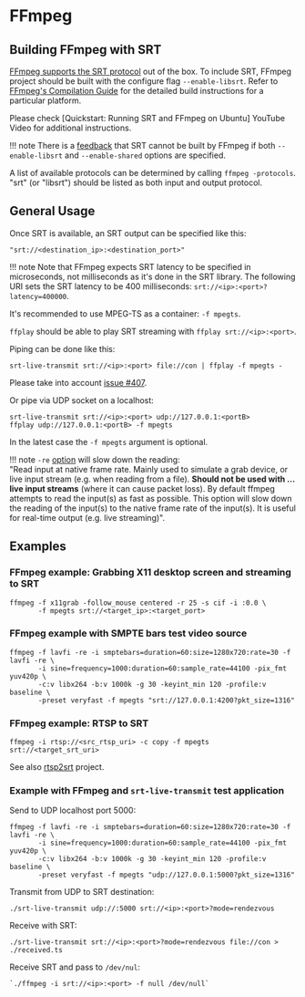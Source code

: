 # FFmpeg

## Building FFmpeg with SRT

[FFmpeg supports the SRT protocol](https://www.ffmpeg.org/ffmpeg-protocols.html#srt) out of the box. To include SRT, FFmpeg project should be built with the configure flag `--enable-libsrt`. Refer to [FFmpeg's Compilation Guide](https://trac.ffmpeg.org/wiki/CompilationGuide) for the detailed build instructions for a particular platform.

Please check [Quickstart: Running SRT and FFmpeg on Ubuntu] YouTube Video for additional instructions.

!!! note
    There is a [feedback](https://github.com/Haivision/srt/issues/1176)
    that SRT cannot be built by FFmpeg if both `--enable-libsrt` and
    `--enable-shared` options are specified.

A list of available protocols can be determined by calling `ffmpeg -protocols`.  "srt" \(or "libsrt"\) should be listed as both input and output protocol.

## General Usage

Once SRT is available, an SRT output can be specified like this:

```text
"srt://<destination_ip>:<destination_port>"
```

!!! note
    Note that FFmpeg expects SRT latency to be specified in microseconds,
    not milliseconds as it's done in the SRT library.
    The following URI sets the SRT latency to be 400 milliseconds:
    `srt://<ip>:<port>?latency=400000`.

It's recommended to use MPEG-TS as a container: `-f mpegts`.

`ffplay` should be able to play SRT streaming with `ffplay srt://<ip>:<port>`.

Piping can be done like this:

```text
srt-live-transmit srt://<ip>:<port> file://con | ffplay -f mpegts -
```

Please take into account [issue \#407](https://github.com/Haivision/srt/issues/407).

Or pipe via UDP socket on a localhost:

```text
srt-live-transmit srt://<ip>:<port> udp://127.0.0.1:<portB>
ffplay udp://127.0.0.1:<portB> -f mpegts
```

In the latest case the `-f mpegts` argument is optional.

!!! note
    `-re` [option](https://ffmpeg.org/ffmpeg.html#Advanced-options) will slow down the reading:  
    "Read input at native frame rate. Mainly used to simulate a grab device, or live input stream \(e.g. when reading from a file\). **Should not be used with ... live input streams** \(where it can cause packet loss\). By default ffmpeg attempts to read the input\(s\) as fast as possible. This option will slow down the reading of the input\(s\) to the native frame rate of the input\(s\). It is useful for real-time output \(e.g. live streaming\)".

## Examples

### FFmpeg example: Grabbing X11 desktop screen and streaming to SRT

```text
ffmpeg -f x11grab -follow_mouse centered -r 25 -s cif -i :0.0 \
       -f mpegts srt://<target_ip>:<target_port>
```

### FFmpeg example with SMPTE bars test video source

```text
ffmpeg -f lavfi -re -i smptebars=duration=60:size=1280x720:rate=30 -f lavfi -re \
       -i sine=frequency=1000:duration=60:sample_rate=44100 -pix_fmt yuv420p \
       -c:v libx264 -b:v 1000k -g 30 -keyint_min 120 -profile:v baseline \
       -preset veryfast -f mpegts "srt://127.0.0.1:4200?pkt_size=1316"
```

### FFmpeg example: RTSP to SRT

```shell
ffmpeg -i rtsp://<src_rtsp_uri> -c copy -f mpegts srt://<target_srt_uri>
```

See also [rtsp2srt](https://github.com/snowgames95/rtsp2srt) project.

### Example with FFmpeg and `srt-live-transmit` test application

Send to UDP localhost port 5000:

```text
ffmpeg -f lavfi -re -i smptebars=duration=60:size=1280x720:rate=30 -f lavfi -re \
       -i sine=frequency=1000:duration=60:sample_rate=44100 -pix_fmt yuv420p \
       -c:v libx264 -b:v 1000k -g 30 -keyint_min 120 -profile:v baseline \
       -preset veryfast -f mpegts "udp://127.0.0.1:5000?pkt_size=1316"
```

Transmit from UDP to SRT destination:

```text
./srt-live-transmit udp://:5000 srt://<ip>:<port>?mode=rendezvous
```

Receive with SRT:

```text
./srt-live-transmit srt://<ip>:<port>?mode=rendezvous file://con > ./received.ts
```

Receive SRT and pass to `/dev/nul`:

```text
`./ffmpeg -i srt://<ip>:<port> -f null /dev/null`
```
